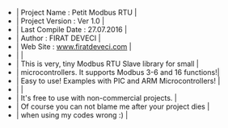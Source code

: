  * | Project Name       :   Petit Modbus RTU                   |
 * | Project Version    :   Ver 1.0                            |
 * | Last Compile Date  :   27.07.2016                         |
 * | Author             :   FIRAT DEVECI                       |
 * | Web Site           :   www.firatdeveci.com                |
 * |                                                           |
 * | This is very, tiny Modbus RTU Slave library for small     |
 * | microcontrollers. It supports Modbus 3-6 and 16 functions!|
 * | Easy to use! Examples with PIC and ARM Microcontrollers!  |
 * |                                                           |
 * | It's free to use with non-commercial projects.            |
 * | Of course you can not blame me after your project dies    |
 * | when using my codes wrong :)                              |
